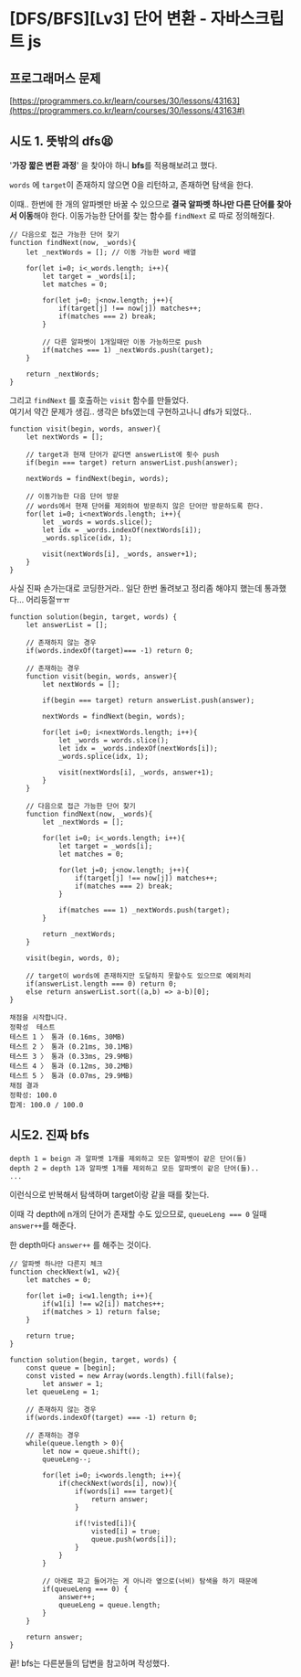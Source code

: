 # [DFS/BFS][Lv3] 단어 변환 - 자바스크립트 js

## 프로그래머스 문제

[https://programmers.co.kr/learn/courses/30/lessons/43163](https://programmers.co.kr/learn/courses/30/lessons/43163#)

## 시도 1. 뜻밖의 dfs😫

'**가장 짧은 변환 과정**' 을 찾아야 하니 **bfs**를 적용해보려고 했다.

`words` 에 `target`이 존재하지 않으면 0을 리턴하고, 존재하면 탐색을 한다.

이때.. 한번에 한 개의 알파벳만 바꿀 수 있으므로 **결국 알파벳 하나만 다른 단어를 찾아서 이동**해야 한다. 이동가능한 단어를 찾는 함수를 `findNext` 로 따로 정의해줬다.

```tsx
// 다음으로 접근 가능한 단어 찾기
function findNext(now, _words){
    let _nextWords = []; // 이동 가능한 word 배열
		
    for(let i=0; i<_words.length; i++){
        let target = _words[i];
        let matches = 0;

        for(let j=0; j<now.length; j++){
            if(target[j] !== now[j]) matches++;
            if(matches === 2) break;
        }
				
        // 다른 알파벳이 1개일때만 이동 가능하므로 push
        if(matches === 1) _nextWords.push(target);
    }

    return _nextWords;
}
```

그리고 `findNext` 를 호출하는 `visit` 함수를 만들었다.    
여기서 약간 문제가 생김.. 생각은 bfs였는데 구현하고나니 dfs가 되었다..


```tsx
function visit(begin, words, answer){
    let nextWords = [];
		
    // target과 현재 단어가 같다면 answerList에 횟수 push 
    if(begin === target) return answerList.push(answer);

    nextWords = findNext(begin, words);
		
    // 이동가능한 다음 단어 방문
    // words에서 현재 단어를 제외하여 방문하지 않은 단어만 방문하도록 한다.
    for(let i=0; i<nextWords.length; i++){
        let _words = words.slice();
        let idx = _words.indexOf(nextWords[i]);
        _words.splice(idx, 1);
        
        visit(nextWords[i], _words, answer+1);
    }
}
```

사실 진짜 손가는대로 코딩한거라.. 일단 한번 돌려보고 정리좀 해야지 했는데 통과했다... 어리둥절ㅠㅠ 

```tsx
function solution(begin, target, words) {
    let answerList = [];
    
    // 존재하지 않는 경우
    if(words.indexOf(target)=== -1) return 0;
    
    // 존재하는 경우
    function visit(begin, words, answer){
        let nextWords = [];

        if(begin === target) return answerList.push(answer);

        nextWords = findNext(begin, words);

        for(let i=0; i<nextWords.length; i++){
            let _words = words.slice();
            let idx = _words.indexOf(nextWords[i]);
            _words.splice(idx, 1);
            
            visit(nextWords[i], _words, answer+1);
        }
    }
    
    // 다음으로 접근 가능한 단어 찾기
    function findNext(now, _words){
        let _nextWords = [];

        for(let i=0; i<_words.length; i++){
            let target = _words[i];
            let matches = 0;

            for(let j=0; j<now.length; j++){
                if(target[j] !== now[j]) matches++;
                if(matches === 2) break;
            }

            if(matches === 1) _nextWords.push(target);
        }

        return _nextWords;
    }
    
    visit(begin, words, 0);
		
    // target이 words에 존재하지만 도달하지 못할수도 있으므로 예외처리
    if(answerList.length === 0) return 0;
    else return answerList.sort((a,b) => a-b)[0];
}
```

```tsx
채점을 시작합니다.
정확성  테스트
테스트 1 〉	통과 (0.16ms, 30MB)
테스트 2 〉	통과 (0.21ms, 30.1MB)
테스트 3 〉	통과 (0.33ms, 29.9MB)
테스트 4 〉	통과 (0.12ms, 30.2MB)
테스트 5 〉	통과 (0.07ms, 29.9MB)
채점 결과
정확성: 100.0
합계: 100.0 / 100.0
```

## 시도2. 진짜 bfs

```
depth 1 = beign 과 알파벳 1개를 제외하고 모든 알파벳이 같은 단어(들)   
depth 2 = depth 1과 알파벳 1개를 제외하고 모든 알파벳이 같은 단어(들)..
...
```

이런식으로 반복해서 탐색하며 target이랑 같을 때를 찾는다.

이때 각 depth에 n개의 단어가 존재할 수도 있으므로, `queueLeng === 0` 일때 `answer++`를 해준다.

한 depth마다 `answer++` 를 해주는 것이다.

```tsx
// 알파벳 하나만 다른지 체크
function checkNext(w1, w2){
    let matches = 0;
    
    for(let i=0; i<w1.length; i++){
        if(w1[i] !== w2[i]) matches++;
        if(matches > 1) return false;
    }

    return true;
}

function solution(begin, target, words) {
    const queue = [begin]; 
    const visted = new Array(words.length).fill(false);
		let answer = 1;
    let queueLeng = 1;
    
    // 존재하지 않는 경우
    if(words.indexOf(target) === -1) return 0;
    
    // 존재하는 경우
    while(queue.length > 0){
        let now = queue.shift();
        queueLeng--;
        
        for(let i=0; i<words.length; i++){
            if(checkNext(words[i], now)){
                if(words[i] === target){
                    return answer;
                }
                
                if(!visted[i]){
                    visted[i] = true;
                    queue.push(words[i]);
                }
            }
        }
        
        // 아래로 파고 들어가는 게 아니라 옆으로(너비) 탐색을 하기 때문에 
        if(queueLeng === 0) {
            answer++;
            queueLeng = queue.length;
        }
    }

    return answer;
}
```

끝! bfs는 다른분들의 답변을 참고하며 작성했다.